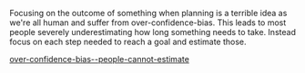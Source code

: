 Focusing on the outcome of something when planning is a terrible idea as we're all human and suffer from over-confidence-bias. This leads to most people severely underestimating how long something needs to take. Instead focus on each step needed to reach a goal and estimate those.

[over-confidence-bias--people-cannot-estimate](over-confidence-bias--people-cannot-estimate.md)